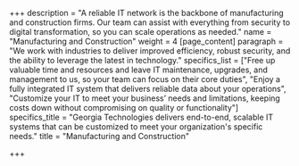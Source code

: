 +++
description = "A reliable IT network is the backbone of manufacturing and construction firms. Our team can assist with everything from security to digital transformation, so you can scale operations as needed."
name = "Manufacturing and Construction"
weight = 4
[page_content]
paragraph = "We work with industries to deliver improved efficiency, robust security, and the ability to leverage the latest in technology."
specifics_list = ["Free up valuable time and resources and leave IT maintenance, upgrades, and management to us, so your team can focus on their core duties", "Enjoy a fully integrated IT system that delivers reliable data about your operations", "Customize your IT to meet your business’ needs and limitations, keeping costs down without compromising on quality or functionality"]
specifics_title = "Georgia Technologies delivers end-to-end, scalable IT systems that can be customized to meet your organization's specific needs."
title = "Manufacturing and Construction"

+++

